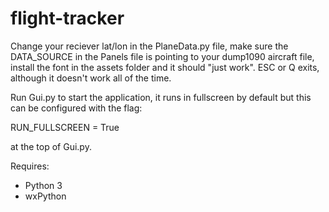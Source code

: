 # flight-tracker

Change your reciever lat/lon in the PlaneData.py file, make sure the DATA_SOURCE in the Panels file is pointing to your dump1090 aircraft file, install the font in the assets folder and it should "just work". ESC or Q exits, although it doesn't work all of the time.

Run Gui.py to start the application, it runs in fullscreen by default but this can be configured with the flag:

  RUN_FULLSCREEN = True

at the top of Gui.py.

Requires:
* Python 3
* wxPython
